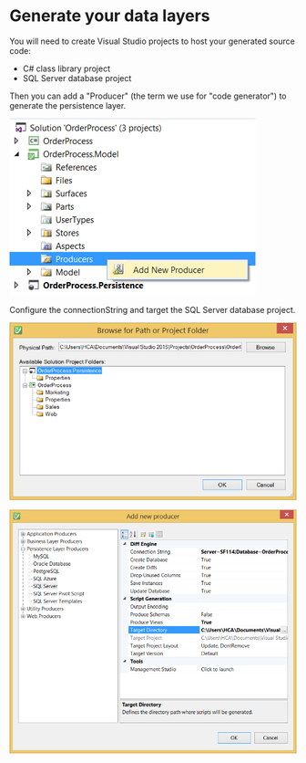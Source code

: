 # Generate your data layers

You will need to create Visual Studio projects to host your generated source code:
* C# class library project
* SQL Server database project

Then you can add a "Producer" (the term  we use for "code generator") to generate the persistence layer.

![](img/getting-started/generate-your-data-layers-01.png)

Configure the connectionString and target the SQL Server database project.

![](img/getting-started/generate-your-data-layers-02.png)

![](img/getting-started/generate-your-data-layers-03.png)